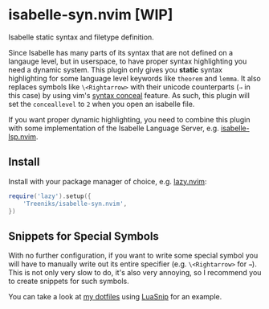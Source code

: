 # isabelle-syn.nvim \[WIP\]

Isabelle static syntax and filetype definition.

Since Isabelle has many parts of its syntax that are not defined on a langauge level, but in userspace, to have proper syntax highlighting you need a dynamic system. This plugin only gives you **static** syntax highlighting for some language level keywords like `theorem` and `lemma`. It also replaces symbols like `\<Rightarrow>` with their unicode counterparts (`⇒` in this case) by using vim's [syntax conceal](https://neovim.io/doc/user/syntax.html#conceal) feature. As such, this plugin will set the `conceallevel` to `2` when you open an isabelle file.

If you want proper dynamic highlighting, you need to combine this plugin with some implementation of the Isabelle Language Server, e.g. [isabelle-lsp.nvim](git@github.com:Treeniks/isabelle-lsp.nvim.git).

## Install

Install with your package manager of choice, e.g. [lazy.nvim](https://github.com/folke/lazy.nvim):
```lua
require('lazy').setup({
    'Treeniks/isabelle-syn.nvim',
})
```

## Snippets for Special Symbols

With no further configuration, if you want to write some special symbol you will have to manually write out its entire specifier (e.g. `\<Rightarrow>` for `⇛`). This is not only very slow to do, it's also very annoying, so I recommend you to create snippets for such symbols.

You can take a look at [my dotfiles](https://github.com/Treeniks/dotfiles/blob/master/nvim/nvim/after/plugin/lsp.lua#L103) using [LuaSnip](https://github.com/L3MON4D3/LuaSnip) for an example.
